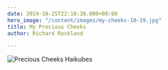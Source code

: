 ```yaml
---
date: 2019-10-25T22:18:38.000+00:00
hero_image: "/content/images/my-cheeks-10-19.jpg"
title: My Precious Cheeks
author: Richard Rockland

---
```

![Precious Cheeks Haikubes](/content/images/my-cheeks-10-19.png "Precious Cheeks")